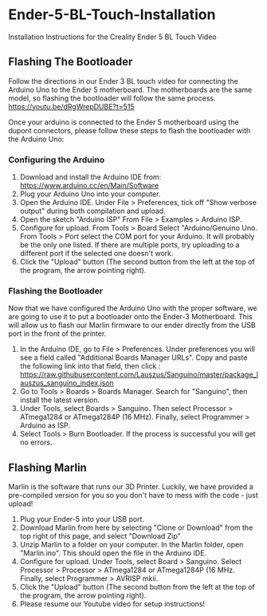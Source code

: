 # Ender-5-BL-Touch-Installation
Installation Instructions for the Creality Ender 5 BL Touch Video

## Flashing The Bootloader 

Follow the directions in our Ender 3 BL touch video for connecting the Arduino Uno to the Ender 5 motherboard. The motherboards are the same model, so flashing the bootloader will follow the same process. https://youtu.be/dRgWrepDUBE?t=515

Once your arduino is connected to the Ender 5 motherboard using the dupont connectors, please follow these steps to flash the bootloader with the Arduino Uno: 

### Configuring the Arduino 
1) Download and install the Arduino IDE from: https://www.arduino.cc/en/Main/Software
2) Plug your Arduino Uno into your computer.
3) Open the Arduino IDE. Under File > Preferences, tick off "Show verbose output" during both compilation and upload. 
4) Open the sketch "Arduino ISP" From File > Examples > Arduino ISP.
5) Configure for upload. From Tools > Board Select "Arduino/Genuino Uno. From Tools > Port select the COM port for your Arduino. It will probably be the only one listed. If there are multiple ports, try uploading to a different port if the selected one doesn't work. 
6) Click the "Upload" button (The second button from the left at the top of the program, the arrow pointing right). 

### Flashing the Bootloader 

Now that we have configured the Arduino Uno with the proper software, we are going to use it to put a bootloader onto the Ender-3 Motherboard. This will allow us to flash our Marlin firmware to our ender directly from the USB port in the front of the printer. 

1) In the Arduino IDE, go to File > Preferences. Under preferences you will see a field called "Additional Boards Manager URLs". Copy and paste the following link into that field, then click : https://raw.githubusercontent.com/Lauszus/Sanguino/master/package_lauszus_sanguino_index.json
2) Go to Tools > Boards > Boards Manager. Search for "Sanguino", then install the latest version. 
3) Under Tools, select Boards > Sanguino. Then select Processor > ATmega1284 or ATmega1284P (16 MHz). Finally, select Programmer > Arduino as ISP. 
4) Select Tools > Burn Bootloader. If the process is successful you will get no errors.

## Flashing Marlin

Marlin is the software that runs our 3D Printer. Luckily, we have provided a pre-compiled version for you so you don't have to mess with the code - just upload! 

1) Plug your Ender-5 into your USB port.
2) Download Marlin from here by selecting "Clone or Download" from the top right of this page, and select "Download Zip" 
3) Unzip Marlin to a folder on your computer. In the Marlin folder, open "Marlin.ino". This should open the file in the Arduino IDE.
4) Configure for upload. Under Tools, select Board > Sanguino. Select Processor > Processor > ATmega1284 or ATmega1284P (16 MHz. Finally, select Programmer > AVRISP mkii. 
5) Click the "Upload" button (The second button from the left at the top of the program, the arrow pointing right).
6) Please resume our Youtube video for setup instructions!
